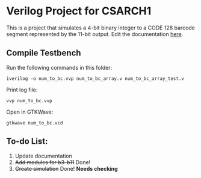# Verilog Project for CSARCH1

This is a project that simulates a 4-bit binary integer to a CODE 128 barcode segment represented by the 11-bit output.
Edit the documentation [here](https://docs.google.com/document/d/19TT09PgFI_rJOjWgXX9Lp24xiZEWg5JUGNk7w3_RHNY/edit).

## Compile Testbench
Run the following commands in this folder:
```
iverilog -o num_to_bc.vvp num_to_bc_array.v num_to_bc_array_test.v
```

Print log file:
```
vvp num_to_bc.vvp
```

Open in GTKWave:
```
gtkwave num_to_bc.vcd
```

## To-do List:
1. Update documentation
2. ~~Add modules for b3-b11~~ Done!
3. ~~Create simulation~~ Done! **Needs checking**
